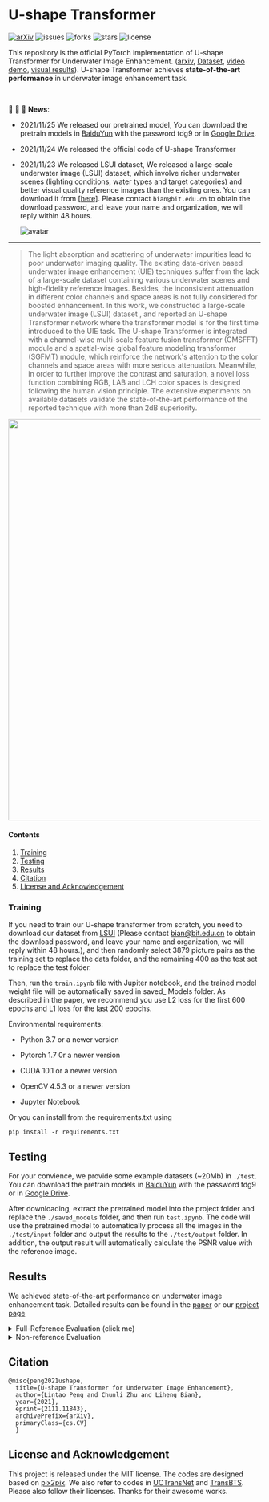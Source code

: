 # U-shape Transformer 

[![arXiv](https://img.shields.io/badge/arXiv-Paper-<COLOR>.svg)](https://arxiv.org/abs/2111.11843)
![issues](https://img.shields.io/github/issues/LintaoPeng/U-shape_Transformer)
![forks](https://img.shields.io/github/forks/LintaoPeng/U-shape_Transformer)
![stars](https://img.shields.io/github/stars/LintaoPeng/U-shape_Transformer)
![license](https://img.shields.io/github/license/LintaoPeng/U-shape_Transformer)

This repository is the official PyTorch implementation of U-shape Transformer  for Underwater Image Enhancement. ([arxiv](https://arxiv.org/abs/2111.11843), [Dataset](https://lintaopeng.github.io/_pages/UIE%20Project%20Page.html), [video demo](https://lintaopeng.github.io/_pages/UIE%20Project%20Page.html), [visual results](https://lintaopeng.github.io/_pages/UIE%20Project%20Page.html)). U-shape Transformer achieves **state-of-the-art performance** in underwater image enhancement task.

</br>



:rocket:  :rocket:  :rocket: **News**:


- 2021/11/25 We released our pretrained model, You can download the pretrain models in [BaiduYun](https://pan.baidu.com/s/1nxmlu_Qs8YNz0NqshNS_ZA) with the password tdg9 or in [Google Drive](https://drive.google.com/file/d/19a_kDJTT5S96kzwQntEMhSxAPYw4xY2P/view?usp=sharing
).  

- 2021/11/24  We released the official code of U-shape Transformer

- 2021/11/23  We released LSUI dataset, We released a large-scale underwater image (LSUI) dataset, which involve richer underwater scenes (lighting conditions, water types and target categories) and better visual quality reference images than the existing ones. You can download it from [[here\]](https://pan.baidu.com/s/1dqB_k6agorQBVVqCda0vjA). Please contact `bian@bit.edu.cn` to obtain the download password, and leave your name and organization, we will reply within 48 hours.

  ![avatar](./figs/data.png)

---

> The light absorption and scattering of underwater impurities lead to poor underwater imaging quality. The existing data-driven based underwater image enhancement (UIE) techniques suffer from the lack of a large-scale dataset containing various underwater scenes and high-fidelity reference images. Besides, the inconsistent attenuation in different color channels and space areas is not fully considered for boosted enhancement. In this work, we constructed a large-scale underwater image (LSUI) dataset
> , and reported an U-shape Transformer network where the transformer model is for the first time introduced to the UIE task. The U-shape Transformer is integrated with a channel-wise multi-scale feature fusion transformer (CMSFFT) module and a spatial-wise global feature modeling transformer (SGFMT) module, which reinforce the network's attention to the color channels and space areas with more serious attenuation. Meanwhile, in order to further improve the contrast and saturation, a novel loss function combining RGB, LAB and LCH color spaces is designed following the human vision principle. The extensive experiments on available datasets validate the state-of-the-art performance of the reported technique with more than 2dB superiority.
> 
><p align="center">
  <img width="800" src="./figs/u_shape_trans.png">
</p>

#### Contents

1. [Training](#Training)
1. [Testing](#Testing)
1. [Results](#Results)
1. [Citation](#Citation)
1. [License and Acknowledgement](#License-and-Acknowledgement)


### Training

If you need to train our U-shape transformer from scratch, you need to download our dataset from [LSUI](https://pan.baidu.com/s/1rtHIwEmVp9BZDYJ_kb5Wfg) (Please contact bian@bit.edu.cn to obtain the download password, and leave your name and organization, we will reply within 48 hours.), and then randomly select 3879 picture pairs as the training set to replace the data folder, and the remaining 400 as the test set to replace the test folder.

Then, run the `train.ipynb` file with Jupiter notebook, and the trained model weight file will be automatically saved in saved_ Models folder. As described in the paper, we recommend you use L2 loss for the first 600 epochs and L1 loss for the last 200 epochs.

Environmental requirements:

- Python 3.7 or a newer version

- Pytorch 1.7 0r a newer version

- CUDA 10.1 or a newer version

- OpenCV 4.5.3 or a newer version

- Jupyter Notebook

Or you can install from the requirements.txt using
```angular2html
pip install -r requirements.txt
```

## Testing
For your convience, we provide some example datasets (~20Mb) in `./test`.  You can download the pretrain models in [BaiduYun](https://pan.baidu.com/s/1nxmlu_Qs8YNz0NqshNS_ZA) with the password tdg9 or in [Google Drive](https://drive.google.com/file/d/19a_kDJTT5S96kzwQntEMhSxAPYw4xY2P/view?usp=sharing
). 

After downloading, extract the pretrained model into the project folder and replace the `./saved_models` folder, and then run `test.ipynb`. The code will use the pretrained model to automatically process all the images in the `./test/input` folder and output the results to the `./test/output` folder. In addition, the output result will automatically calculate the PSNR value with the reference image.

## Results
We achieved state-of-the-art performance on underwater image enhancement task. Detailed results can be found in the [paper](https://arxiv.org/abs/2111.11843) or our [project page](https://lintaopeng.github.io/_pages/UIE%20Project%20Page.html)


<details>
<summary>Full-Reference Evaluation (click me)</summary>
<p align="center">
  <img width="450" src="figs/fulltab.png">
  <img width="900" src="figs/fullfig.png">
</p>
</details>

<details>
<summary>Non-reference Evaluation </summary>
<p align="center">
  <img width="900" src="figs/nontab.png">
  <img width="900" src="figs/nonfig.png">
</p>
</details>


## Citation
    @misc{peng2021ushape,
      title={U-shape Transformer for Underwater Image Enhancement}, 
      author={Lintao Peng and Chunli Zhu and Liheng Bian},
      year={2021},
      eprint={2111.11843},
      archivePrefix={arXiv},
      primaryClass={cs.CV}
      }



## License and Acknowledgement
This project is released under the MIT license. The codes are designed based on [pix2pix](https://github.com/eriklindernoren/PyTorch-GAN). We also refer to codes in [UCTransNet](https://github.com/McGregorWwww/UCTransNet) and [TransBTS](https://github.com/Wenxuan-1119/TransBTS). Please also follow their licenses. Thanks for their awesome works.



